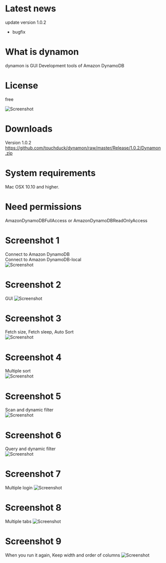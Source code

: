 # Latest news
update version 1.0.2
- bugfix

# What is dynamon
dynamon is GUI Development tools of Amazon DynamoDB

# License
free

![Screenshot](Screenshots/dynamon.png)

# Downloads
Version 1.0.2
https://github.com/touchduck/dynamon/raw/master/Release/1.0.2/Dynamon.zip  

# System requirements  
Mac OSX 10.10 and higher.
  
# Need permissions  
AmazonDynamoDBFullAccess or AmazonDynamoDBReadOnlyAccess  

# Screenshot 1
Connect to Amazon DynamoDB  
Connect to Amazon DynamoDB-local  
![Screenshot](Screenshots/shot1.png)  

# Screenshot 2
GUI
![Screenshot](Screenshots/shot2.png)  
  
# Screenshot 3
Fetch size, Fetch sleep, Auto Sort  
![Screenshot](Screenshots/shot3.png)  
  
# Screenshot 4
Multiple sort  
![Screenshot](Screenshots/shot4.png)  
  
# Screenshot 5
Scan and dynamic filter  
![Screenshot](Screenshots/shot5.png)  
  
# Screenshot 6
Query and dynamic filter  
![Screenshot](Screenshots/shot6.png)  

# Screenshot 7
Multiple login
![Screenshot](Screenshots/shot7.png)

# Screenshot 8
Multiple tabs
![Screenshot](Screenshots/shot8.png)

# Screenshot 9
When you run it again, Keep width and order of columns
![Screenshot](Screenshots/shot9.png)

